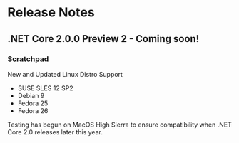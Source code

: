 # Release Notes

## .NET Core 2.0.0 Preview 2 - Coming soon!

### Scratchpad

New and Updated Linux Distro Support

* SUSE SLES 12 SP2
* Debian 9
* Fedora 25
* Fedora 26

Testing has begun on MacOS High Sierra to ensure compatibility when .NET Core 2.0 releases later this year.